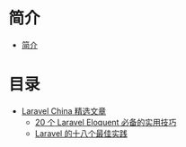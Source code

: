 # 简介

* [简介](README.md)

# 目录

- [Laravel China 精选文章](Laravel-China/README.md)
    - [20 个 Laravel Eloquent 必备的实用技巧](Laravel-China/20-个-Laravel-Eloquent-必备的实用技巧.md)
    - [Laravel 的十八个最佳实践](Laravel-的十八个最佳实践.md)
    